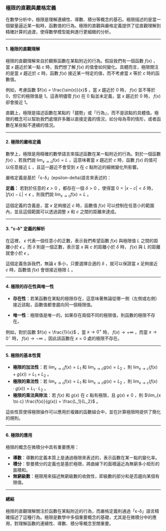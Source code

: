 ### **極限的直觀與嚴格定義**

在數學分析中，極限是理解連續性、導數、積分等概念的基石。極限描述的是當一個變量逼近某一點時，函數值的行為。極限的直觀與嚴格定義提供了從直觀理解到精確計算的過渡，使得數學模型能夠進行更細緻的分析。

---

#### **1. 極限的直觀理解**

極限的直觀理解來自於觀察函數在某點附近的行為。假設我們有一個函數  $`f(x)`$ ，當  $`x`$  趨近於某一點  $`c`$  時，我們想了解  $`f(x)`$  的值會如何變化。具體而言，極限關注的是當  $`x`$  趨近於  $`c`$  時，函數  $`f(x)`$  接近某一特定的值，而不考慮當  $`x`$  等於  $`c`$  時的函數值。

例如，考慮函數  $`f(x) = \frac{\sin(x)}{x}`$ ，當  $`x`$  趨近於 0 時， $`f(x)`$  並不等於 0，但它的極限值是 1。這表明儘管  $`f(x)`$  在 0 點並未定義，當  $`x`$  趨近於 0 時， $`f(x)`$  卻會接近 1。

直觀上，極限是描述函數在某點的「趨勢」或「行為」，而不是該點的具體值。極限的概念可以幫助我們處理許多難以直接定義的情況，如分母為零的情形，或者函數在某些點不連續的情況。

---

#### **2. 極限的嚴格定義**

數學上，極限是用精確的數學語言來描述函數在某一點附近的行為。對於一個函數  $`f(x)`$ ，若我們說  $`\lim_{x \to c} f(x) = L`$ ，這意味著當  $`x`$  趨近於  $`c`$  時，函數  $`f(x)`$  的值可以任意接近  $`L`$ ，且這一趨近不會受到  $`x`$  在  $`c`$  點附近的細微變化所影響。

嚴格定義是基於「ε-δ」(epsilon-delta)語言來表述的：

**定義：**
若對於任意的  $`\epsilon > 0`$ ，都存在一個  $`\delta > 0`$ ，使得當  $`0 < |x - c| < \delta`$  時， $`|f(x) - L| < \epsilon`$ ，則我們說  $`\lim_{x \to c} f(x) = L`$ 。

這個定義的含義是，當  $`x`$  足夠接近  $`c`$  時，函數值  $`f(x)`$  可以控制在任意小的範圍內，並且這個範圍可以透過調整  $`x`$  和  $`c`$  之間的距離來達成。

---

#### **3. "ε-δ" 定義的解析**

在這裡， $`\epsilon`$  代表一個任意小的正數，表示我們希望函數  $`f(x)`$  與極限值  $`L`$  之間的距離小於  $`\epsilon`$ 。而  $`\delta`$  則是一個正數，表示當  $`x`$  與  $`c`$  的距離小於  $`\delta`$  時， $`f(x)`$  與  $`L`$  的距離就會小於  $`\epsilon`$ 。

這個定義告訴我們，無論  $`\epsilon`$  多小，只要選擇合適的  $`\delta`$ ，就可以保證當  $`x`$  足夠接近  $`c`$  時，函數值  $`f(x)`$  會很接近極限  $`L`$ 。

---

#### **4. 極限的存在性與唯一性**

- **存在性**：若某函數在某點的極限存在，這意味著無論從哪一側（左側或右側）接近該點，函數值都會趨向同一個極限值。
  
- **唯一性**：極限值是唯一的。如果存在兩個不同的極限值，則函數的極限不存在。

例如，對於函數  $`f(x) = \frac{1}{x}`$ ，當  $`x \to 0^+`$  時， $`f(x) \to +\infty`$ ，而當  $`x \to 0^-`$  時， $`f(x) \to -\infty`$ ，因此該函數在  $`x = 0`$  處的極限不存在。

---

#### **5. 極限的基本性質**

- **極限的加法性**：若  $`\lim_{x \to c} f(x) = L_1`$  和  $`\lim_{x \to c} g(x) = L_2`$ ，則  $`\lim_{x \to c} (f(x) + g(x)) = L_1 + L_2`$ 。
- **極限的乘法性**：若  $`\lim_{x \to c} f(x) = L_1`$  和  $`\lim_{x \to c} g(x) = L_2`$ ，則  $`\lim_{x \to c} (f(x) \cdot g(x)) = L_1 \cdot L_2`$ 。
- **極限的乘法與除法**：若  $`f(x)`$  和  $`g(x)`$  在  $`c`$  點有極限，且  $`g(x) \neq 0`$ ，則  $`\lim_{x \to c} \frac{f(x)}{g(x)} = \frac{L_1}{L_2}`$ 。

這些性質使得極限操作可以應用於複雜的函數組合中，並在計算極限時提供了簡化的規則。

---

#### **6. 極限的應用**

極限的概念在微積分中具有重要應用：

- **導數**：導數的定義本質上是通過極限來表述的，表示函數在某一點的變化率。
- **積分**：黎曼積分的定義也是基於極限，將曲線下的面積逼近為無窮多小矩形的面積和。
- **無窮級數**：極限用來描述無窮級數的收斂性，即級數的部分和是否趨向某個有限值。

---

#### **總結**

極限的直觀理解關注於函數在某點附近的行為，而嚴格定義則通過「ε-δ」語言精確描述了這種行為。極限是數學中多個重要概念的基礎，尤其是在微積分中的應用，對理解函數的連續性、導數、積分等概念至關重要。